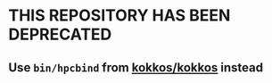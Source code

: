 # THIS REPOSITORY HAS BEEN DEPRECATED
## Use `bin/hpcbind` from [kokkos/kokkos](https://github.com/kokkos/kokkos) instead

